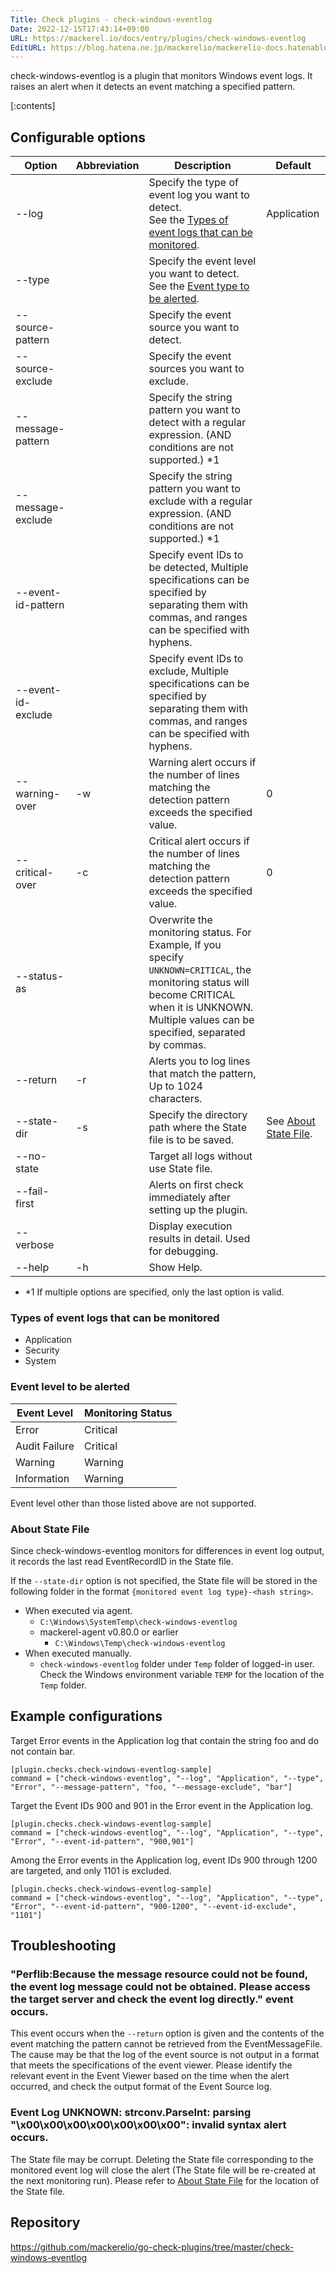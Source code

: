 ```yaml
---
Title: Check plugins - check-windows-eventlog
Date: 2022-12-15T17:43:14+09:00
URL: https://mackerel.io/docs/entry/plugins/check-windows-eventlog
EditURL: https://blog.hatena.ne.jp/mackerelio/mackerelio-docs.hatenablog.mackerel.io/atom/entry/4207112889945338246
---
```


check-windows-eventlog is a plugin that monitors Windows event logs. It raises an alert when it detects an event matching a specified pattern.

[:contents]

<h2 id="options">Configurable options</h2>

| Option | Abbreviation | Description | Default |
| --- | --- | --- | --- |
| --log | | Specify the type of event log you want to detect.<br>See the [Types of event logs that can be monitored](#log-type). | Application |
| --type | | Specify the event level you want to detect.<br>See the [Event type to be alerted](#event-type). |  |
| --source-pattern | | Specify the event source you want to detect. |  |
| --source-exclude | | Specify the event sources you want to exclude. |  |
| --message-pattern | | Specify the string pattern you want to detect with a regular expression. (AND conditions are not supported.) *1 |  |
| --message-exclude | | Specify the string pattern you want to exclude with a regular expression. (AND conditions are not supported.) *1 |  |
| --event-id-pattern | | Specify event IDs to be detected, Multiple specifications can be specified by separating them with commas, and ranges can be specified with hyphens. |  |
| --event-id-exclude | | Specify event IDs to exclude, Multiple specifications can be specified by separating them with commas, and ranges can be specified with hyphens. |  |
| --warning-over | -w | Warning alert occurs if the number of lines matching the detection pattern exceeds the specified value. | 0 |
| --critical-over | -c | Critical alert occurs if the number of lines matching the detection pattern exceeds the specified value. | 0 |
| --status-as | | Overwrite the monitoring status. For Example, If you specify `UNKNOWN=CRITICAL`, the monitoring status will become CRITICAL when it is UNKNOWN. Multiple values can be specified, separated by commas. |  |
| --return | -r | Alerts you to log lines that match the pattern, Up to 1024 characters. |  |
| --state-dir | -s | Specify the directory path where the State file is to be saved. | See [About State File](#state-file). |
| --no-state | | Target all logs without use State file. |  |
| --fail-first | | Alerts on first check immediately after setting up the plugin. |  |
| --verbose | | Display execution results in detail. Used for debugging. |  |
| --help | -h | Show Help. |  |

- *1 If multiple options are specified, only the last option is valid.

<h3 id="log-type">Types of event logs that can be monitored</h3>

- Application
- Security
- System

<h3 id="event-type">Event level to be alerted</h3>

| Event Level | Monitoring Status |
|---|---|
| Error | Critical |
| Audit Failure | Critical |
| Warning | Warning |
| Information | Warning |

Event level other than those listed above are not supported.

<h3 id="state-file">About State File</h3>

Since check-windows-eventlog monitors for differences in event log output, it records the last read EventRecordID in the State file.

If the `--state-dir` option is not specified, the State file will be stored in the following folder in the format `{monitored event log type}-<hash string>`.

- When executed via agent.
  - `C:\Windows\SystemTemp\check-windows-eventlog`
  - mackerel-agent v0.80.0 or earlier
    - `C:\Windows\Temp\check-windows-eventlog`
- When executed manually.
  - `check-windows-eventlog` folder under `Temp` folder of logged-in user. Check the Windows environment variable `TEMP` for the location of the `Temp` folder.

<h2 id="config">Example configurations</h2>

Target Error events in the Application log that contain the string foo and do not contain bar.

```
[plugin.checks.check-windows-eventlog-sample]
command = ["check-windows-eventlog", "--log", "Application", "--type", "Error", "--message-pattern", "foo, "--message-exclude", "bar"]
```

Target the Event IDs 900 and 901 in the Error event in the Application log.

```
[plugin.checks.check-windows-eventlog-sample]
command = ["check-windows-eventlog", "--log", "Application", "--type", "Error", "--event-id-pattern", "900,901"]
```

Among the Error events in the Application log, event IDs 900 through 1200 are targeted, and only 1101 is excluded.

```
[plugin.checks.check-windows-eventlog-sample]
command = ["check-windows-eventlog", "--log", "Application", "--type", "Error", "--event-id-pattern", "900-1200", "--event-id-exclude", "1101"]
```

<h2 id="troubleshoot">Troubleshooting</h2>

### "Perflib:Because the message resource could not be found, the event log message could not be obtained. Please access the target server and check the event log directly." event occurs.

This event occurs when the `--return` option is given and the contents of the event matching the pattern cannot be retrieved from the EventMessageFile. The cause may be that the log of the event source is not output in a format that meets the specifications of the event viewer. Please identify the relevant event in the Event Viewer based on the time when the alert occurred, and check the output format of the Event Source log.

### Event Log UNKNOWN: strconv.ParseInt: parsing "\x00\x00\x00\x00\x00\x00\x00": invalid syntax alert occurs.

The State file may be corrupt. Deleting the State file corresponding to the monitored event log will close the alert (The State file will be re-created at the next monitoring run). Please refer to [About State File](#state-file) for the location of the State file.

<h2 id="repository">Repository</h2>

https://github.com/mackerelio/go-check-plugins/tree/master/check-windows-eventlog
